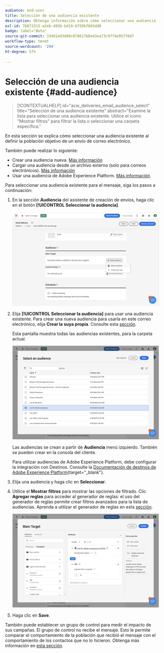 ```yaml
---
audience: end-user
title: Selección de una audiencia existente
description: Obtenga información sobre cómo seleccionar una audiencia
exl-id: 76873315-a2eb-4936-bd10-6759bf603dd0
badge: label="Beta"
source-git-commit: 334014d3d89c878617b8e43ea73c9ff4e957f6d7
workflow-type: tm+mt
source-wordcount: '294'
ht-degree: 57%

---
```



# Selección de una audiencia existente {#add-audience}

>[!CONTEXTUALHELP]
>id="acw_deliveries_email_audience_select"
>title="Selección de una audiencia existente"
>abstract="Examine la lista para seleccionar una audiencia existente. Utilice el icono &quot;Mostrar filtros&quot; para filtrar la lista o seleccionar una carpeta específica."

En esta sección se explica cómo seleccionar una audiencia existente al definir la población objetivo de un envío de correo electrónico.

También puede realizar lo siguiente:

* Crear una audiencia nueva. [Más información](segment-builder.md)
* Cargar una audiencia desde un archivo externo (solo para correos electrónicos). [Más información](file-audience.md)
* Usar una audiencia de Adobe Experience Platform. [Más información](aep-audience.md).


Para seleccionar una audiencia existente para el mensaje, siga los pasos a continuación:

1. En la sección **Audiencia** del asistente de creación de envíos, haga clic en el botón **[!UICONTROL Seleccionar la audiencia]**.

   ![](assets/create-audience.png)

1. Elija **[!UICONTROL Seleccionar la audiencia]** para usar una audiencia existente. Para crear una nueva audiencia para usarla en este correo electrónico, elija **Crear la suya propia**. Consulte esta [sección](segment-builder.md).

   Esta pantalla muestra todas las audiencias existentes, para la carpeta actual.

   ![](assets/create-audience2.png)

   Las audiencias se crean a partir de **Audiencia** menú izquierdo. También se pueden crear en la consola del cliente.

   Para utilizar audiencias de Adobe Experience Platform, debe configurar la integración con Destinos. Consulte la [Documentación de destinos de Adobe Experience Platform](https://experienceleague.adobe.com/docs/experience-platform/destinations/home.html?lang=es){target="_blank"}.

1. Elija una audiencia y haga clic en **Seleccionar**.
1. Utilice el **Mostrar filtros** para mostrar las opciones de filtrado. Clic **Agregar reglas** para acceder al generador de reglas: el uso del generador de reglas permite crear filtros avanzados para la lista de audiencias. Aprenda a utilizar el generador de reglas en esta [sección](segment-builder.md).

   ![](assets/create-audience4.png)

1. Haga clic en **Save**.

También puede establecer un grupo de control para medir el impacto de sus campañas. El grupo de control no recibe el mensaje. Esto le permite comparar el comportamiento de la población que recibió el mensaje con el comportamiento de los contactos que no lo hicieron. Obtenga más información en [esta sección](control-group.md).